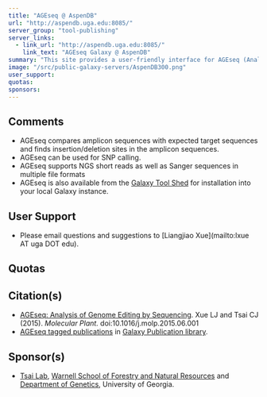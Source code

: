 ```yaml
---
title: "AGEseq @ AspenDB"
url: "http://aspendb.uga.edu:8085/"
server_group: "tool-publishing"
server_links: 
  - link_url: "http://aspendb.uga.edu:8085/"
    link_text: "AGEseq Galaxy @ AspenDB"
summary: "This site provides a user-friendly interface for AGEseq (Analysis of Genome Editing by Sequencing) in a Galaxy instance. "
image: "/src/public-galaxy-servers/AspenDB300.png"
user_support: 
quotas: 
sponsors: 
---
```


## Comments

* AGEseq compares amplicon sequences with expected target sequences and finds insertion/deletion sites in the amplicon sequences.
* AGEseq can be used for SNP calling.
* AGEseq supports NGS short reads as well as Sanger sequences in multiple file formats
* AGEseq is also available from the [Galaxy Tool Shed](https://toolshed.g2.bx.psu.edu/) for installation into your local Galaxy instance.

## User Support

* Please email questions and suggestions to [Liangjiao Xue](mailto:lxue AT uga DOT edu).

## Quotas

## Citation(s)

* [AGEseq: Analysis of Genome Editing by Sequencing](http://dx.doi.org/10.1016/j.molp.2015.06.001). Xue LJ and Tsai CJ (2015). *Molecular Plant.* doi:10.1016/j.molp.2015.06.001
* [AGEseq tagged publications](https://www.zotero.org/groups/1732893/galaxy/items/tag/%3EAGEseq) in [Galaxy Publication library](/src/publication-library/index.md).

## Sponsor(s)

* [Tsai Lab](http://aspendb.uga.edu/), [Warnell School of Forestry and Natural Resources](http://warnell.uga.edu/) and [Department of Genetics](http://www.genetics.uga.edu/), University of Georgia.
